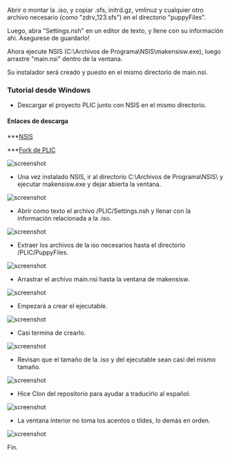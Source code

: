 Abrir o montar la .iso, y copiar .sfs, initrd.gz, vmlinuz y cualquier otro archivo necesario (como "zdrv_123.sfs") en el directorio "puppyFiles".

Luego, abra "Settings.nsh" en un editor de texto, y llene con su información ahi. Asegurese de guardarlo!

Ahora ejecute NSIS (C:\Archivos de Programa\NSIS\makensisw.exe), luego arrastre "main.nsi" dentro de la ventana.

Su instalador será creado y puesto en el mismo directorio de main.nsi.

### Tutorial desde Windows 

- Descargar el proyecto PLIC junto con NSIS en el mismo directorio.

#### Enlaces de descarga 

***[NSIS](http://nsis.sourceforge.net/Main_Page)

***[Fork de PLIC](https://github.com/Woofshahenzup/PLIC/archive/master.zip)

![screenshot](http://s5.postimg.org/65p5yrmav/PLIC1.png)

- Una vez instalado NSIS, ir al directorio C:\Archivos de Programa\NSIS\ y ejecutar makensisw.exe y dejar abierta la ventana.

![screenshot](http://s5.postimg.org/csbtry3zb/PLIC2.png)

- Abrir como texto el archivo /PLIC/Settings.nsh y llenar con la información relacionada a la .iso.

![screenshot](http://s5.postimg.org/a8blk3r1j/PLIC3.png)

- Extraer los archivos de la iso necesarios hasta el directorio /PLIC/PuppyFiles.

![screenshot](http://s5.postimg.org/n4y4e0xif/PLIC4.png)

- Arrastrar el archivo main.nsi hasta la ventana de makensisw. 

![screenshot](http://s5.postimg.org/3pnckx487/PLIC5.png)

- Empezará a crear el ejecutable.

![screenshot](http://s5.postimg.org/luvpl8ecn/PLIC6.png)

- Casi termina de crearlo.

![screenshot](http://s5.postimg.org/hzsbinv6v/PLIC7.png)

- Revisan que el tamaño de la .iso y del ejecutable sean casi del mismo tamaño.

![screenshot](http://s5.postimg.org/b6wk04trb/PLIC8.png)

- Hice Clon del repositorio para ayudar a traducirlo al español.

![screenshot](http://s5.postimg.org/60gtbcplz/PLIC9.png)

- La ventana interior no toma los acentos o tildes, lo demás en orden.

![screenshot](http://s5.postimg.org/ngfkqsdyf/PLIC99.png)

 Fin.